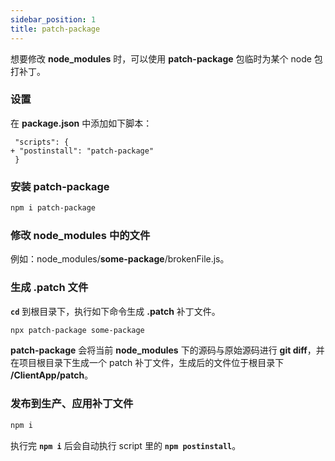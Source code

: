 ```yaml
---
sidebar_position: 1
title: patch-package
---
```


想要修改 **node_modules** 时，可以使用 **patch-package** 包临时为某个 node 包打补丁。

### 设置

在 **package.json** 中添加如下脚本：

```git
 "scripts": {
+ "postinstall": "patch-package"
 }
```

### 安装 patch-package

```bash
npm i patch-package
```

### 修改 node_modules 中的文件

例如：node_modules/**some-package**/brokenFile.js。

### 生成 .patch 文件

**`cd`** 到根目录下，执行如下命令生成 **.patch** 补丁文件。

```bash
npx patch-package some-package
```

**patch-package** 会将当前 **node_modules** 下的源码与原始源码进行 **git diff**，并在项目根目录下生成一个 patch 补丁文件，生成后的文件位于根目录下 **/ClientApp/patch**。

### 发布到生产、应用补丁文件

```bash
npm i
```

执行完 **`npm i`** 后会自动执行 script 里的 **`npm postinstall`**。
